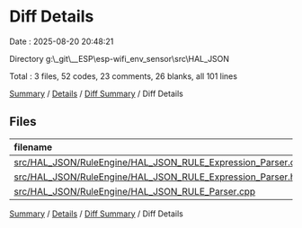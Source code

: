 # Diff Details

Date : 2025-08-20 20:48:21

Directory g:\\_git\\__ESP\\esp-wifi_env_sensor\\src\\HAL_JSON

Total : 3 files,  52 codes, 23 comments, 26 blanks, all 101 lines

[Summary](results.md) / [Details](details.md) / [Diff Summary](diff.md) / Diff Details

## Files
| filename | language | code | comment | blank | total |
| :--- | :--- | ---: | ---: | ---: | ---: |
| [src/HAL\_JSON/RuleEngine/HAL\_JSON\_RULE\_Expression\_Parser.cpp](/src/HAL_JSON/RuleEngine/HAL_JSON_RULE_Expression_Parser.cpp) | C++ | -46 | 7 | 3 | -36 |
| [src/HAL\_JSON/RuleEngine/HAL\_JSON\_RULE\_Expression\_Parser.h](/src/HAL_JSON/RuleEngine/HAL_JSON_RULE_Expression_Parser.h) | C++ | 88 | 16 | 21 | 125 |
| [src/HAL\_JSON/RuleEngine/HAL\_JSON\_RULE\_Parser.cpp](/src/HAL_JSON/RuleEngine/HAL_JSON_RULE_Parser.cpp) | C++ | 10 | 0 | 2 | 12 |

[Summary](results.md) / [Details](details.md) / [Diff Summary](diff.md) / Diff Details